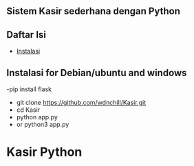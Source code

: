 ## Sistem Kasir sederhana dengan Python


## Daftar Isi

- [Instalasi](#instalasi)

## Instalasi for Debian/ubuntu and windows
-pip install flask
- git clone https://github.com/wdnchill/Kasir.git
- cd Kasir
- python app.py
- or python3 app.py



# Kasir Python
